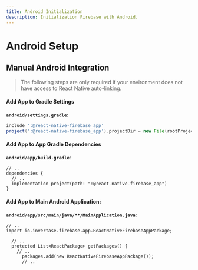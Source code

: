 ```yaml
---
title: Android Initialization
description: Initialization Firebase with Android. 
---
```


# Android Setup

## Manual Android Integration

> The following steps are only required if your environment does not have access to React Native
auto-linking.

#### Add App to Gradle Settings

**`android/settings.gradle`**:
```groovy
include ':@react-native-firebase_app'
project(':@react-native-firebase_app').projectDir = new File(rootProject.projectDir, './../node_modules/@react-native-firebase/app/android')
```

#### Add App to App Gradle Dependencies

**`android/app/build.gradle`**:
```groovy{4}
// ..
dependencies {
  // ..
  implementation project(path: ":@react-native-firebase_app")
}
```

#### Add App to Main Android Application:

**`android/app/src/main/java/**/MainApplication.java`**:
```java{2,8}
// ..
import io.invertase.firebase.app.ReactNativeFirebaseAppPackage;

  // ..
  protected List<ReactPackage> getPackages() {
    // ..
      packages.add(new ReactNativeFirebaseAppPackage());
      // ..
```
